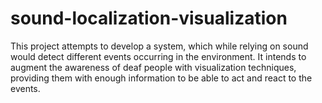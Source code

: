 # sound-localization-visualization
This project attempts to develop a system, which while relying on sound would detect different events occurring in the environment. It intends to augment the awareness of deaf people with visualization techniques, providing them with enough information to be able to act and react to the events.
